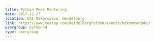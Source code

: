 ```yaml
---
title: Python Peer Mentoring
date: 2017-12-27
location: DAI Makerspace, Heidelberg
link: https://www.meetup.com/HeidelbergPython/events/mzkdmmywqbkc/
usergroup: pythonhd
type: usergroup
---
```

